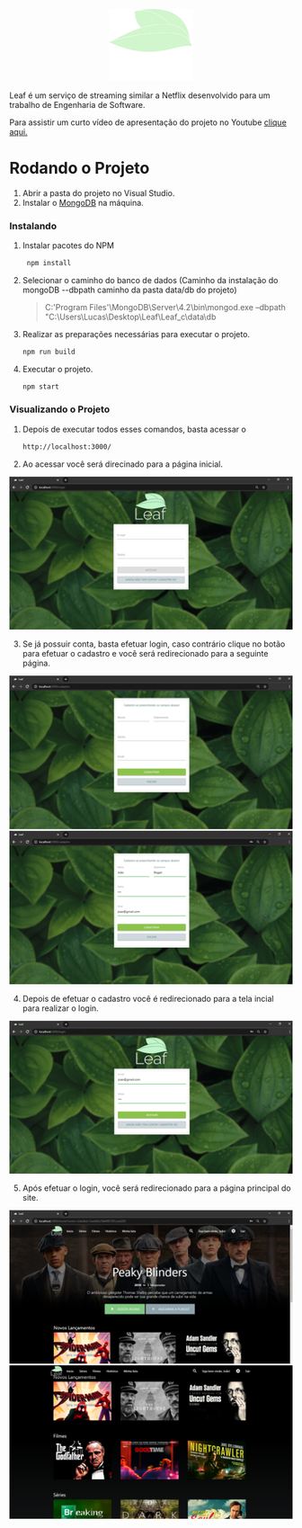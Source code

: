 
<p align="center"> <img width="150" src="images-readme/logo.png"/> </p>

Leaf é um serviço de streaming similar a Netflix desenvolvido para um trabalho de Engenharia de Software. 

Para assistir um curto vídeo de apresentação do projeto no Youtube [clique aqui.](https://youtu.be/V8Dy22f9jS4)


# Rodando o Projeto

1. Abrir a pasta do projeto no Visual Studio.
2. Instalar o [MongoDB](https://www.mongodb.com/try/download/community) na máquina.

### Instalando 

1. Instalar pacotes do NPM
   ```sh 
    npm install
   ```
      
2. Selecionar o caminho do banco de dados (Caminho da instalação do mongoDB --dbpath caminho da pasta data/db do projeto)
     
    > C:\'Program Files'\MongoDB\Server\4.2\bin\mongod.exe –dbpath "C:\Users\Lucas\Desktop\Leaf\Leaf_c\data\db
    

3. Realizar as preparações necessárias para executar o projeto.
    ```sh 
    npm run build 
    ```

4. Executar o projeto. 
    ```sh
    npm start
    ```

### Visualizando o Projeto

1. Depois de executar todos esses comandos, basta acessar o

   ```sh
   http://localhost:3000/
   ```
2. Ao acessar você será direcinado para a página inicial.
<img src="images-readme/1.png"/>

3. Se já possuir conta, basta efetuar login, caso contrário clique no botão para efetuar o cadastro e você será redirecionado para a seguinte página. 
<img src="images-readme/2.png"/>

<img src="images-readme/3.png"/>

4. Depois de efetuar o cadastro você é redirecionado para a tela incial para realizar o login. 

<img src="images-readme/4.png"/>

5. Após efetuar o login, você será redirecionado para a página principal do site.

<img src="images-readme/5.png"/>

<img src="images-readme/6.png"/>

